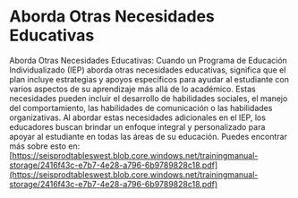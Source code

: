 # Aborda Otras Necesidades Educativas
Aborda Otras Necesidades Educativas: Cuando un Programa de Educación Individualizado (IEP) aborda otras necesidades educativas, significa que el plan incluye estrategias y apoyos específicos para ayudar al estudiante con varios aspectos de su aprendizaje más allá de lo académico. Estas necesidades pueden incluir el desarrollo de habilidades sociales, el manejo del comportamiento, las habilidades de comunicación o las habilidades organizativas. Al abordar estas necesidades adicionales en el IEP, los educadores buscan brindar un enfoque integral y personalizado para apoyar al estudiante en todas las áreas de su educación.
Puedes encontrar más sobre esto en: [https://seisprodtableswest.blob.core.windows.net/trainingmanual-storage/2416f43c-e7b7-4e28-a796-6b9789828c18.pdf](https://seisprodtableswest.blob.core.windows.net/trainingmanual-storage/2416f43c-e7b7-4e28-a796-6b9789828c18.pdf)